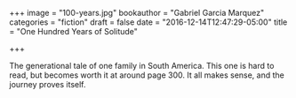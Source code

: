 +++
image = "100-years.jpg"
bookauthor = "Gabriel Garcia Marquez"
categories = "fiction"
draft = false
date = "2016-12-14T12:47:29-05:00"
title = "One Hundred Years of Solitude"

+++

The generational tale of one family in South America. This one is hard to read, but becomes worth it at around page 300. It all makes sense, and the journey proves itself.
